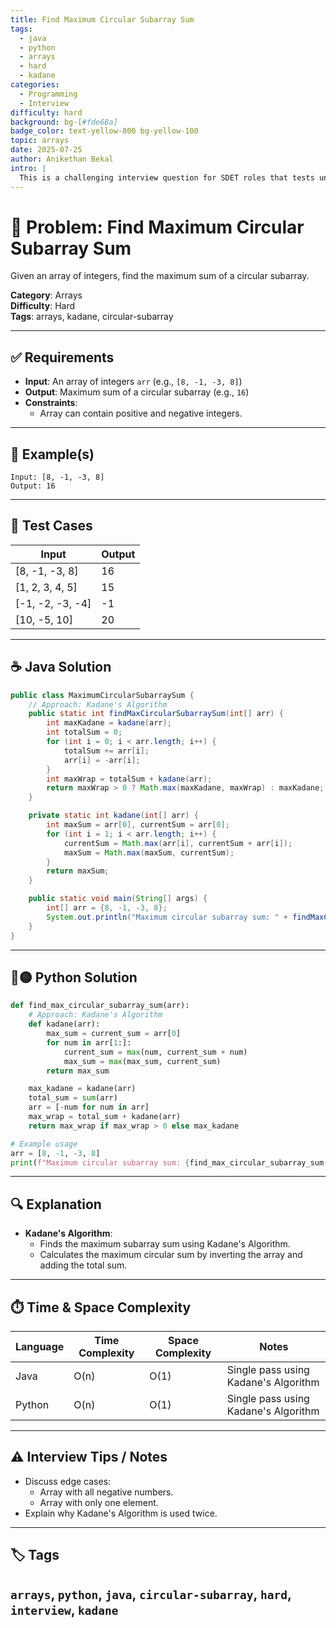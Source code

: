 ```yaml
---
title: Find Maximum Circular Subarray Sum
tags:
  - java
  - python
  - arrays
  - hard
  - kadane
categories:
  - Programming
  - Interview
difficulty: hard
background: bg-[#fde68a]
badge_color: text-yellow-800 bg-yellow-100
topic: arrays
date: 2025-07-25
author: Anikethan Bekal
intro: |
  This is a challenging interview question for SDET roles that tests understanding of array manipulation and Kadane's Algorithm.
---
```


# 🧠 Problem: Find Maximum Circular Subarray Sum

Given an array of integers, find the maximum sum of a circular subarray.

**Category**: Arrays  
**Difficulty**: Hard  
**Tags**: arrays, kadane, circular-subarray

---

## ✅ Requirements
- **Input**: An array of integers `arr` (e.g., `[8, -1, -3, 8]`)
- **Output**: Maximum sum of a circular subarray (e.g., `16`)
- **Constraints**:
  - Array can contain positive and negative integers.

---

## 🧪 Example(s)
```text
Input: [8, -1, -3, 8]
Output: 16
```

---

## 🧪 Test Cases
| Input              | Output |
|---------------------|--------|
| [8, -1, -3, 8]      | 16     |
| [1, 2, 3, 4, 5]      | 15     |
| [-1, -2, -3, -4]     | -1     |
| [10, -5, 10]         | 20     |

---

## ☕ Java Solution
```java
public class MaximumCircularSubarraySum {
    // Approach: Kadane's Algorithm
    public static int findMaxCircularSubarraySum(int[] arr) {
        int maxKadane = kadane(arr);
        int totalSum = 0;
        for (int i = 0; i < arr.length; i++) {
            totalSum += arr[i];
            arr[i] = -arr[i];
        }
        int maxWrap = totalSum + kadane(arr);
        return maxWrap > 0 ? Math.max(maxKadane, maxWrap) : maxKadane;
    }

    private static int kadane(int[] arr) {
        int maxSum = arr[0], currentSum = arr[0];
        for (int i = 1; i < arr.length; i++) {
            currentSum = Math.max(arr[i], currentSum + arr[i]);
            maxSum = Math.max(maxSum, currentSum);
        }
        return maxSum;
    }

    public static void main(String[] args) {
        int[] arr = {8, -1, -3, 8};
        System.out.println("Maximum circular subarray sum: " + findMaxCircularSubarraySum(arr));
    }
}
```

---

## 🔵🟡 Python Solution
```python
def find_max_circular_subarray_sum(arr):
    # Approach: Kadane's Algorithm
    def kadane(arr):
        max_sum = current_sum = arr[0]
        for num in arr[1:]:
            current_sum = max(num, current_sum + num)
            max_sum = max(max_sum, current_sum)
        return max_sum

    max_kadane = kadane(arr)
    total_sum = sum(arr)
    arr = [-num for num in arr]
    max_wrap = total_sum + kadane(arr)
    return max_wrap if max_wrap > 0 else max_kadane

# Example usage
arr = [8, -1, -3, 8]
print(f"Maximum circular subarray sum: {find_max_circular_subarray_sum(arr)}")
```

---

## 🔍 Explanation
- **Kadane's Algorithm**:
  - Finds the maximum subarray sum using Kadane's Algorithm.
  - Calculates the maximum circular sum by inverting the array and adding the total sum.

---

## ⏱️ Time & Space Complexity
| Language | Time Complexity | Space Complexity | Notes |
|----------|-----------------|------------------|-------|
| Java     | O(n)            | O(1)             | Single pass using Kadane's Algorithm |
| Python   | O(n)            | O(1)             | Single pass using Kadane's Algorithm |

---

## ⚠️ Interview Tips / Notes
- Discuss edge cases:
  - Array with all negative numbers.
  - Array with only one element.
- Explain why Kadane's Algorithm is used twice.

---

## 🏷 Tags
`arrays`, `python`, `java`, `circular-subarray`, `hard`, `interview`, `kadane`
---
